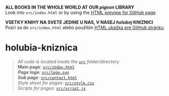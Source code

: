 **ALL BOOKS IN THE WHOLE WORLD AT OUR _pigeon_ LIBRARY**  
Look into `src/index.html` or by using the [HTML preview for GitHub page](http://htmlpreview.github.io/?https://github.com/dlhosirokobystrozrake-holuby/holubia-kniznica/blob/main/src/index.html)

**VSETKY KNIHY NA SVETE JEDINE U NAS, V NASEJ _holubej_ KNIZNICI**  
Pozri sa do `src/index.html` alebo použitím [HTML ukážka pre GitHub stránku](http://htmlpreview.github.io/?https://github.com/dlhosirokobystrozrake-holuby/holubia-kniznica/blob/main/src/index.html)

# holubia-kniznica  
> _All code is located inside the [`src`](https://github.com/dlhosirokobystrozrake-holuby/holubia-kniznica/tree/main/src) folder/directory_  
**Main page**: [`src/index.html`](https://github.com/dlhosirokobystrozrake-holuby/holubia-kniznica/blob/main/src/index.html)  
*__Page logo__*: [`src/logo.svg`](https://github.com/dlhosirokobystrozrake-holuby/holubia-kniznica/blob/main/src/logo.svg)  
*__Sub page__*: [`src/contact.html`](https://github.com/dlhosirokobystrozrake-holuby/holubia-kniznica/blob/main/src/contact.html)  
*Style sheet for pages*: [`src/style.css`](https://github.com/dlhosirokobystrozrake-holuby/holubia-kniznica/blob/main/src/style.css)  
*Scripts for pages*: [`src/script.js`](https://github.com/dlhosirokobystrozrake-holuby/holubia-kniznica/blob/main/src/script.js)  